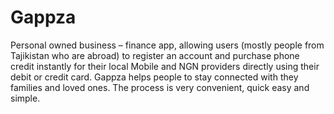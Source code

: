 # Gappza

Personal owned business – finance app, allowing users (mostly people from Tajikistan who are abroad) to register an account and purchase phone credit instantly for their local Mobile and NGN providers directly using their debit or credit card. Gappza helps people to stay connected with they families and loved ones. The process is very convenient, quick easy and simple.
